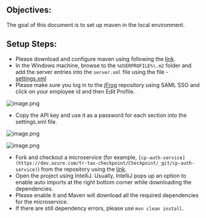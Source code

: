 ## **Objectives:**
The goal of this document is to set up maven in the local environment.

## Setup Steps:
- Please download and configure maven using following the [link](https://maven.apache.org/install.html).
- In the Windows machine, browse to the `%USERPROFILE%\.m2` folder and add the server entries into the `server.xml` file using the file - [settings.xml](/.attachments/settings-847efb25-11af-4a3d-ba3e-1c5a72c52dc6.xml)
- Please make sure you log in to the [jFrog](https://tr1.jfrog.io) repository using SAML SSO and click on your employee id and then Edit Profile.

![image.png](/.attachments/image-0dc4914b-1404-43b7-baf0-579939d699a2.png)

- Copy the API key and use it as a password for each section into the settings.xml file.

![image.png](/.attachments/image-42f8c898-80ed-4a12-a80b-1f8ce95c37d5.png)

![image.png](/.attachments/image-a6c4234d-5da9-4f96-9cef-a5daa8640cb4.png)

- Fork and checkout a microservice (for example, `[cp-auth-service](https://dev.azure.com/tr-tax-checkpoint/Checkpoint/_git/cp-auth-service)`) from the repository using the [link](https://docs.github.com/en/get-started/quickstart/fork-a-repo).
- Open the project using IntelliJ. Usually, IntelliJ pops up an option to enable auto imports at the right bottom corner while downloading the dependencies. 
- Please enable it and Maven will download all the required dependencies for the microservice.
- If there are still dependency errors, please use `mvn clean install`.